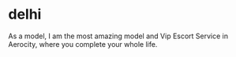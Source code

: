 # delhi
As a model, I am the most amazing model and Vip Escort Service in Aerocity, where you complete your whole life.
